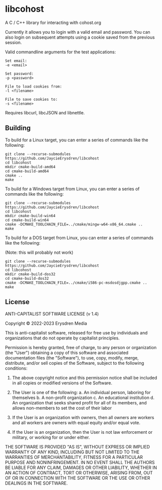# libcohost

A C / C++ library for interacting with cohost.org

Currently it allows you to login with a valid email and password. You can also login on subsequent attempts using a cookie saved from the previous session.

Valid commandline arguments for the test applications:

```
Set email:
-e <email>

Set password:
-p <password>

File to load cookies from:
-l <filename>

File to save cookies to:
-s <filename>
```

Requires libcurl, libcJSON and libnettle.

## Building

To build for a Linux target, you can enter a series of commands like the following:

```
git clone --recurse-submodules https://github.com/JaycieErysdren/libcohost
cd libcohost
mkdir cmake-build-amd64
cd cmake-build-amd64
cmake ..
make
```

To build for a Windows target from Linux, you can enter a series of commands like the following:

```
git clone --recurse-submodules https://github.com/JaycieErysdren/libcohost
cd libcohost
mkdir cmake-build-win64
cd cmake-build-win64
cmake -DCMAKE_TOOLCHAIN_FILE=../cmake/mingw-w64-x86_64.cmake ..
make
```

To build for a DOS target from Linux, you can enter a series of commands like the following:

(Note: this will probably not work)

```
git clone --recurse-submodules https://github.com/JaycieErysdren/libcohost
cd libcohost
mkdir cmake-build-dos32
cd cmake-build-dos32
cmake -DCMAKE_TOOLCHAIN_FILE=../cmake/i586-pc-msdosdjgpp.cmake ..
make
```

## License

ANTI-CAPITALIST SOFTWARE LICENSE (v 1.4)

Copyright © 2022-2023 Erysdren Media

This is anti-capitalist software, released for free use by individuals
and organizations that do not operate by capitalist principles.

Permission is hereby granted, free of charge, to any person or
organization (the "User") obtaining a copy of this software and
associated documentation files (the "Software"), to use, copy, modify,
merge, distribute, and/or sell copies of the Software, subject to the
following conditions:

  1. The above copyright notice and this permission notice shall be
  included in all copies or modified versions of the Software.

  2. The User is one of the following:
    a. An individual person, laboring for themselves
    b. A non-profit organization
    c. An educational institution
    d. An organization that seeks shared profit for all of its members,
    and allows non-members to set the cost of their labor

  3. If the User is an organization with owners, then all owners are
  workers and all workers are owners with equal equity and/or equal vote.

  4. If the User is an organization, then the User is not law enforcement
  or military, or working for or under either.

THE SOFTWARE IS PROVIDED "AS IS", WITHOUT EXPRESS OR IMPLIED WARRANTY OF
ANY KIND, INCLUDING BUT NOT LIMITED TO THE WARRANTIES OF MERCHANTABILITY,
FITNESS FOR A PARTICULAR PURPOSE AND NONINFRINGEMENT. IN NO EVENT SHALL
THE AUTHORS BE LIABLE FOR ANY CLAIM, DAMAGES OR OTHER LIABILITY, WHETHER
IN AN ACTION OF CONTRACT, TORT OR OTHERWISE, ARISING FROM, OUT OF OR IN
CONNECTION WITH THE SOFTWARE OR THE USE OR OTHER DEALINGS IN THE
SOFTWARE.
